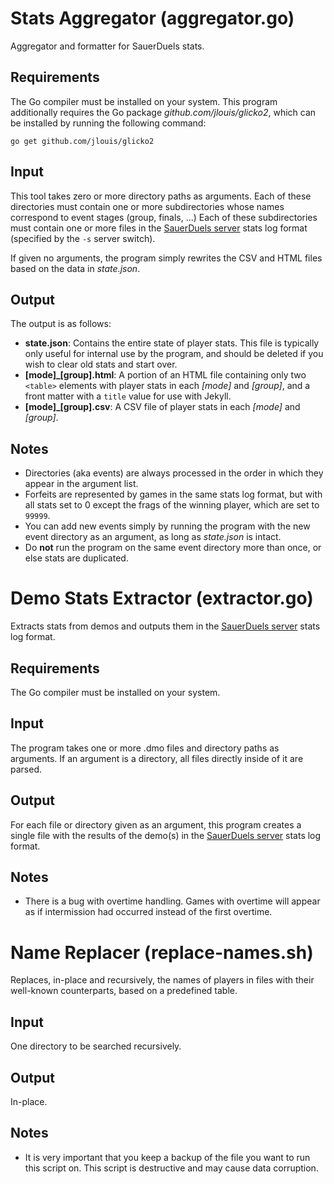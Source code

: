 # Stats Aggregator (aggregator.go)

Aggregator and formatter for SauerDuels stats.

## Requirements

The Go compiler must be installed on your system. This program additionally requires the Go package *github.com/jlouis/glicko2*, which can be installed by running the following command:

```
go get github.com/jlouis/glicko2
```

## Input

This tool takes zero or more directory paths as arguments. Each of these directories must contain one or more subdirectories whose names correspond to event stages (group, finals, ...) Each of these subdirectories must contain one or more files in the [SauerDuels server](https://github.com/sauerduels/server) stats log format (specified by the `-s` server switch).

If given no arguments, the program simply rewrites the CSV and HTML files based on the data in *state.json*.

## Output

The output is as follows:

- **state.json**: Contains the entire state of player stats. This file is typically only useful for internal use by the program, and should be deleted if you wish to clear old stats and start over.
- **[mode]_[group].html**: A portion of an HTML file containing only two `<table>` elements with player stats in each *[mode]* and *[group]*, and a front matter with a `title` value for use with Jekyll.
- **[mode]_[group].csv**: A CSV file of player stats in each *[mode]* and *[group]*.

## Notes

- Directories (aka events) are always processed in the order in which they appear in the argument list.
- Forfeits are represented by games in the same stats log format, but with all stats set to 0 except the frags of the winning player, which are set to `99999`.
- You can add new events simply by running the program with the new event directory as an argument, as long as *state.json* is intact.
- Do **not** run the program on the same event directory more than once, or else stats are duplicated.

# Demo Stats Extractor (extractor.go)

Extracts stats from demos and outputs them in the [SauerDuels server](https://github.com/sauerduels/server) stats log format.

## Requirements

The Go compiler must be installed on your system.

## Input

The program takes one or more .dmo files and directory paths as arguments. If an argument is a directory, all files directly inside of it are parsed.

## Output

For each file or directory given as an argument, this program creates a single file with the results of the demo(s) in the [SauerDuels server](https://github.com/sauerduels/server) stats log format.

## Notes

- There is a bug with overtime handling. Games with overtime will appear as if intermission had occurred instead of the first overtime.

# Name Replacer (replace-names.sh)

Replaces, in-place and recursively, the names of players in files with their well-known counterparts, based on a predefined table.

## Input

One directory to be searched recursively.

## Output

In-place.

## Notes

- It is very important that you keep a backup of the file you want to run this script on. This script is destructive and may cause data corruption.
